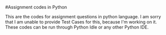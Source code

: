 #Assignment codes in Python

This are the codes for assignment questions in python language.
I am sorry that I am unable to provide Test Cases for this, because I'm working on it. These codes can be run through Python Idle or any other Python IDE.
